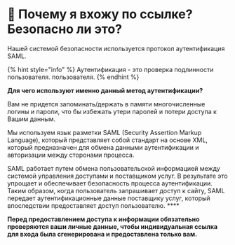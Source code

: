 # 🔗 Почему я вхожу по ссылке? Безопасно ли это?

Нашей системой безопасности используется протокол аутентификация SAML.&#x20;

{% hint style="info" %}
Аутентификация - это проверка подлинности пользователя. пользователя.
{% endhint %}

**Для чего используют именно данный метод аутентификации?**

Вам не придется запоминать/держать в памяти многочисленные логины и пароли, что бы избежать утери паролей и потери доступа к Вашим данным.&#x20;

Мы используем язык разметки SAML (Security Assertion Markup Language), который представляет собой стандарт на основе XML, который предназначен для обмена данными аутентификации и авторизации между сторонами процесса.&#x20;

SAML работает путем обмена пользовательской информацией между системой управления доступами и поставщиком услуг. В результате это упрощает и обеспечивает безопасность процесса аутентификации. Таким образом, когда пользователь запрашивает доступ к сайту, SAML передает аутентификационные данные поставщику услуг, который впоследствии предоставляет доступ пользователю. ****&#x20;

**Перед предоставлением доступа к информации обязательно проверяются ваши личные данные, чтобы индивидуальная ссылка для входа была сгенерирована и предоставлена только вам.**

